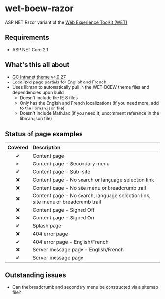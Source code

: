 # wet-boew-razor
ASP.NET Razor variant of the [Web Experience Toolkit (WET) ](https://github.com/wet-boew/)

## Requirements
* ASP.NET Core 2.1

## What's this all about
* [GC Intranet theme v4.0.27](https://wet-boew.github.io/themes-dist/theme-gc-intranet/index-en.html#en)
* Localized page partials for English and French.
* Uses libman to automatically pull in the WET-BOEW theme files and dependencies upon build
  * Doesn't include the IE 8 files
  * Only has the English and French localizations (if you need more, add to the libman.json file)
  * Doesn't include MathJax (if you need it, uncomment reference in the libman.json file)
  
 ## Status of page examples
 |    Covered     |  Description
 |:--------------:|:--------------
  ✔              | Content page
  ✔              | Content page - Secondary menu
  ✔              | Content page - Sub-site
  ❌              | Content page - No search or language selection link
  ❌              | Content page - No site menu or breadcrumb trail
  ❌              | Content page - No search, language selection link, site menu or breadcrumb trail
  ❌              | Content page - Signed Off
  ❌              | Content page - Signed On
  ✔              | Splash page
  ❌              | 404 error page
  ✔              | 404 error page - English/French
  ❌              | Server message page - English/French
  ✔              | Server message page

## Outstanding issues
* Can the breadcrumb and secondary menu be constructed via a sitemap file?